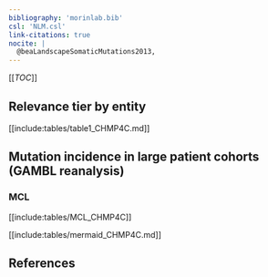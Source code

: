 ```yaml
---
bibliography: 'morinlab.bib'
csl: 'NLM.csl'
link-citations: true
nocite: |
  @beaLandscapeSomaticMutations2013, 
---
```


[[_TOC_]]




## Relevance tier by entity

[[include:tables/table1_CHMP4C.md]]


## Mutation incidence in large patient cohorts (GAMBL reanalysis)

### MCL
[[include:tables/MCL_CHMP4C]]


[[include:tables/mermaid_CHMP4C.md]]

## References


